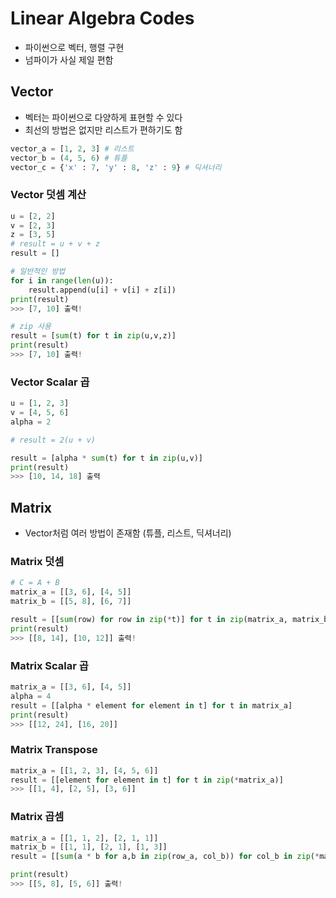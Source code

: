 # Linear Algebra Codes
- 파이썬으로 벡터, 행렬 구현
- 넘파이가 사실 제일 편함

## Vector
- 벡터는 파이썬으로 다양하게 표현할 수 있다
- 최선의 방법은 없지만 리스트가 편하기도 함
```py
vector_a = [1, 2, 3] # 리스트
vector_b = (4, 5, 6) # 튜플
vector_c = {'x' : 7, 'y' : 8, 'z' : 9} # 딕셔너리
```

### Vector 덧셈 계산
```py
u = [2, 2]
v = [2, 3]
z = [3, 5]
# result = u + v + z
result = []

# 일반적인 방법
for i in range(len(u)):
    result.append(u[i] + v[i] + z[i])
print(result)
>>> [7, 10] 출력!

# zip 사용
result = [sum(t) for t in zip(u,v,z)]
print(result)
>>> [7, 10] 출력!
```

### Vector Scalar 곱
```py
u = [1, 2, 3]
v = [4, 5, 6]
alpha = 2

# result = 2(u + v)

result = [alpha * sum(t) for t in zip(u,v)]
print(result)
>>> [10, 14, 18] 출력
```

## Matrix
- Vector처럼 여러 방법이 존재함 (튜플, 리스트, 딕셔너리)

### Matrix 덧셈
```py
# C = A + B
matrix_a = [[3, 6], [4, 5]]
matrix_b = [[5, 8], [6, 7]]

result = [[sum(row) for row in zip(*t)] for t in zip(matrix_a, matrix_b)]
print(result)
>>> [[8, 14], [10, 12]] 출력!
```
### Matrix Scalar 곱
```py
matrix_a = [[3, 6], [4, 5]]
alpha = 4
result = [[alpha * element for element in t] for t in matrix_a]
print(result)
>>> [[12, 24], [16, 20]]
```

### Matrix Transpose
```py
matrix_a = [[1, 2, 3], [4, 5, 6]]
result = [[element for element in t] for t in zip(*matrix_a)]
>>> [[1, 4], [2, 5], [3, 6]]
```

### Matrix 곱셈
```py
matrix_a = [[1, 1, 2], [2, 1, 1]]
matrix_b = [[1, 1], [2, 1], [1, 3]]
result = [[sum(a * b for a,b in zip(row_a, col_b)) for col_b in zip(*matrix_b)] for row_a in matrix_a]

print(result)
>>> [[5, 8], [5, 6]] 출력!
```